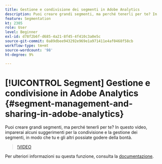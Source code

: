 ```yaml
---
title: Gestione e condivisione dei segmenti in Adobe Analytics
description: Puoi creare grandi segmenti, ma perché tenerli per te? In questo video, imparerai alcuni suggerimenti per la condivisione e la gestione dei segmenti, in modo che tu e gli altri possiate godere della bontà.
feature: Segmentation
kt: 2305
role: User
level: Beginner
exl-id: d78f2b6f-d685-4a21-8f45-4f410c3a0e5c
source-git-commit: 0a89dbee943292e969e1a971411e4af0468f58cb
workflow-type: tm+mt
source-wordcount: '98'
ht-degree: 9%

---
```


# [!UICONTROL Segment] Gestione e condivisione in Adobe Analytics {#segment-management-and-sharing-in-adobe-analytics}

Puoi creare grandi segmenti, ma perché tenerli per te? In questo video, imparerai alcuni suggerimenti per la condivisione e la gestione dei segmenti, in modo che tu e gli altri possiate godere della bontà.

>[!VIDEO](https://video.tv.adobe.com/v/25402/?quality=12&learn=on)

Per ulteriori informazioni su questa funzione, consulta la [documentazione](https://experienceleague.adobe.com/docs/analytics/components/segmentation/segmentation-workflow/seg-manage.html?lang=en).
